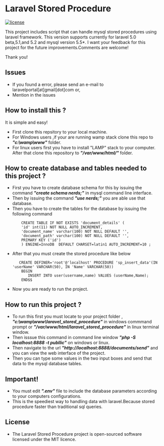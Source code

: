 # Laravel Stored Procedure
[![license](https://img.shields.io/github/license/mashape/apistatus.svg?maxAge=2592000)](https://github.com/kaviranga/laravel_stored_procedure/blob/master/LICENSE)

This project includes script that can handle mysql stored procedures using laravel framework.
This version supports currently for laravel 5.0 beta,5.1,and 5.2 and mysql version 5.5*.
I want your feedback for this project for the future improvements.Comments are welcome! 

Thank you!

## Issues

* If you found a error, please send an e-mail to laravelportal[at]gmail[dot]com or,
* Mention in the issues

## How to install this ?

It is simple and easy!
* First clone this repsitory to your local machine.
* For Windows users ,if your are running wamp stack clone this repo to ***"c:\wamp\www"*** folder.
* For linux users first you have to install "LAMP" stack to your computer. After that clone this repository to ***"/var/www/html/"*** folder.

## How to create database and tables needed to this project ? 
* First you have to create database schema for this by issuing the command ***"create schema nerds;"*** in mysql command line interface.
* Then by issuing the command ***"use nerds;"*** you are able use that database.
* Then you have to create the tables for the database by issuing the following command 
  ``` 
      CREATE TABLE IF NOT EXISTS 'document_details' (
      'id' int(11) NOT NULL AUTO_INCREMENT,
      'document_name' varchar(100) NOT NULL DEFAULT '',
      'document_path' varchar(100) NOT NULL DEFAULT '',
      PRIMARY KEY ('id')
      ) ENGINE=InnoDB  DEFAULT CHARSET=latin1 AUTO_INCREMENT=10 ;
  ```
* After that you must create the stored procedure like below
   ```
      CREATE DEFINER='root'@'localhost' PROCEDURE 'sp_insert_data'(IN 'userName' VARCHAR(50), IN 'Name' VARCHAR(50))
       BEGIN
          INSERT INTO user(username,name) VALUES (userName,Name);
       END$$
   ```
* Now you are ready to run the project.

## How to run this project ? 
* To run this first you must locate to your project folder , ***"c:\wamp\www\laravel_stored_procedure"*** in windows commmand prompt or ***"/var/www/html/laravel_stored_procedure"*** in linux terminal window.
* Then isssue this command in command line window ***"php -S localhost:8888 -t publlic"*** on windows or linux.
* Then navigate to the url ***"http://localhost:8888/documents/send"*** and you can view the web interface of the project.
* Then you can type some values in the two input boxes and send that data to the mysql database tables.

## Important!
* You must edit ***".env"*** file to include the database parameters according to your computers configurations.
* This is the speediest way to handling data with laravel.Because stored procedure faster than traditional sql queries. 

## License
* The Laravel Stored Procedure project is open-sourced software licensed under the MIT licence.
